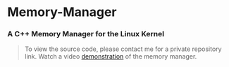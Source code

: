 # Memory-Manager
### A C++ Memory Manager for the Linux Kernel
> To view the source code, please contact me for a private repository link. 
> Watch a video [demonstration](https://youtu.be/tEXegHvOBeg) of the memory manager.
